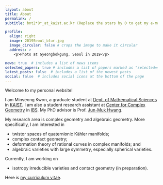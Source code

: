 ```yaml
---
layout: about
title: About
permalink: /
subtitle: bnt2*8*_at_kaist.ac.kr (Replace the stars by 0 to get my e-mail address)

profile:
  align: right
  image: 2019Seoul_blur.jpg
  image_circular: false # crops the image to make it circular
  address: >
    <p>Photo at Gyeongbokgung, Seoul in 2019</p>

news: true  # includes a list of news items
selected_papers: true # includes a list of papers marked as "selected={true}"
latest_posts: false  # includes a list of the newest posts
social: false  # includes social icons at the bottom of the page
---
```


Welcome to my personal website!

I am Minseong Kwon, a graduate student at [Dept. of Mathematical Sciences](https://mathsci.kaist.ac.kr/) in [KAIST](https://www.kaist.ac.kr/). I am also a student research assistant at [Center for Complex Geometry](https://ccg.ibs.re.kr/) in [IBS](https://www.ibs.re.kr/eng.do). My PhD advisor is Prof. <a href="https://www.ibs.re.kr/eng/sub02_02_03.do">Jun-Muk Hwang</a>.

My research area is complex geometry and algebraic geometry. More specifically, I am interested in
* twistor spaces of quaternionic Kähler manifolds;
* complex contact geometry;
* deformation theory of rational curves in complex manifolds; and
* algebraic varieties with large symmetry, especially spherical varieties.

Currently, I am working on
* isotropy irreducible varieties and contact geometry (in preparation).

Here is <a href="https://mskwonmath.github.io/assets/pdf/Curriculum%20Vitae_Minseong%20Kwon.pdf">my curriculum vitae</a>.
